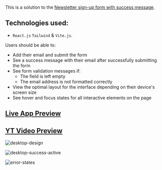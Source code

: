 This is a solution to the [Newsletter sign-up form with success message](https://www.frontendmentor.io/challenges/newsletter-signup-form-with-success-message-3FC1AZbNrv).

## Technologies used:

- `React.js` `Tailwind` & `Vite.js`.

Users should be able to:

- Add their email and submit the form
- See a success message with their email after successfully submitting the form
- See form validation messages if:
  - The field is left empty
  - The email address is not formatted correctly
- View the optimal layout for the interface depending on their device's screen size
- See hover and focus states for all interactive elements on the page

## [Live App Preview](https://frontend-mentor-newsletter-signup.vercel.app/)

## [YT Video Preview](https://www.youtube.com/watch?v=K19fwBcMPsU)

![desktop-design](https://github.com/NikolaD93/Frontend_Mentor_Newsletter_Signup/assets/95870159/92eb89fe-b6d5-4850-bc82-662fc5b473a9)

![desktop-success-active](https://github.com/NikolaD93/Frontend_Mentor_Newsletter_Signup/assets/95870159/5f499209-99dc-4304-a2df-d154f4795a15)

![error-states](https://github.com/NikolaD93/Frontend_Mentor_Newsletter_Signup/assets/95870159/140e3999-959d-46e2-9073-bcc105e3883c)
